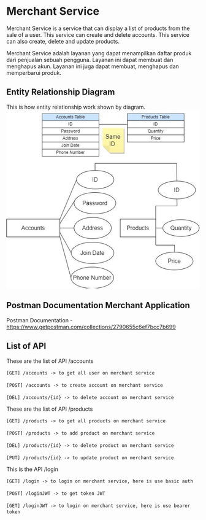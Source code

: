 # Merchant Service
Merchant Service is a service that can display a list of products from the sale of a user. This service can create and delete accounts. This service can also create, delete and update products.

Merchant Service adalah layanan yang dapat menampilkan daftar produk dari penjualan sebuah pengguna. Layanan ini dapat membuat dan menghapus akun. Layanan ini juga dapat membuat, menghapus dan memperbarui produk.


## Entity Relationship Diagram
This is how entity relationship work shown by diagram.
![ERD - Chat Application](https://github.com/fnasmoko/MerchantService/blob/main/ERD-MerchantService.jpg)


## Postman Documentation Merchant Application
Postman Documentation - https://www.getpostman.com/collections/2790655c6ef7bcc7b699


## List of API
These are the list of API /accounts
```
[GET] /accounts -> to get all user on merchant service

[POST] /accounts -> to create account on merchant service

[DEL] /accounts/{id} -> to delete account on merchant service
```

These are the list of API /products
```
[GET] /products -> to get all products on merchant service

[POST] /products -> to add product on merchant service

[DEL] /products/{id} -> to delete product on merchant service

[PUT] /products/{id} -> to update product on merchant service
```

This is the API /login
```
[GET] /login -> to login on merchant service, here is use basic auth

[POST] /loginJWT -> to get token JWT

[GET] /loginJWT -> to login on merchant service, here is use bearer token
```
